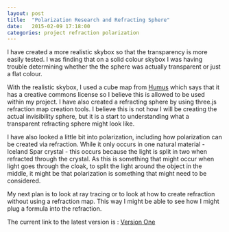 ```yaml
---
layout: post
title:  "Polarization Research and Refracting Sphere"
date:   2015-02-09 17:18:00
categories: project refraction polarization
---
```


I have created a more realistic skybox so that the transparency is more easily tested. I was finding that on a solid colour
skybox I was having trouble determining whether the the sphere was actually transparent or just a flat colour.

With the realistic skybox, I used a cube map from [Humus](http://www.humus.name/index.php?page=Textures&ID=50) which says that it has a creative commons license so I believe this is allowed to be used within my project. I have also created a refracting sphere by using three.js refraction map creation tools. I believe this is not how I will be creating the actual invisibility sphere, but it is a start to understanding what a transparent refracting sphere might look like.

I have also looked a little bit into polarization, including how polarization can be created via refraction. While it only occurs in one natural material - Iceland Spar crystal - this occurs because the light is split in two when refracted through the crystal. As this is something that might occur when light goes through the cloak, to split the light around the object in the middle, it might be that polarization is something that might need to be considered.

My next plan is to look at ray tracing or to look at how to create refraction without using a refraction map. This way I might be able to see how I might plug a formula into the refraction.

The current link to the latest version is : [Version One](http://krf12.github.io/RenderingInvisibility/pages/version1.html)
